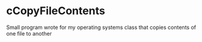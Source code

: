 # cCopyFileContents
Small program wrote for my operating systems class that copies contents of one file to another
